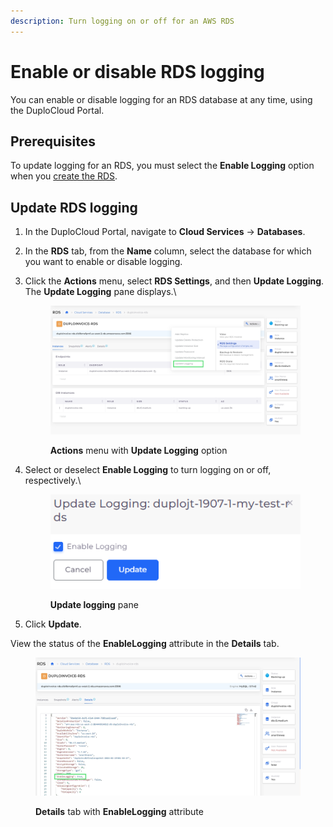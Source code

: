 ```yaml
---
description: Turn logging on or off for an AWS RDS
---
```


# Enable or disable RDS logging

You can enable or disable logging for an RDS database at any time, using the DuploCloud Portal.

## Prerequisites

To update logging for an RDS, you must select the **Enable Logging** option when you [create the RDS](./).

## Update RDS logging&#x20;

1. In the DuploCloud Portal, navigate to **Cloud Services** -> **Databases**.
2. In the **RDS** tab, from the **Name** column, select the database for which you want to enable or disable logging.
3.  Click the **Actions** menu, select **RDS Settings**, and then **Update Logging**. The **Update Logging** pane displays.\


    <figure><img src="../../../../.gitbook/assets/screenshot-nimbusweb.me-2024.02.19-17_30_40.png" alt=""><figcaption><p><strong>Actions</strong> menu with <strong>Update Logging</strong> option</p></figcaption></figure>
4.  Select or deselect **Enable Logging** to turn logging on or off, respectively.\


    <div align="left">

    <figure><img src="../../../../.gitbook/assets/RDS4.png" alt=""><figcaption><p><strong>Update logging</strong> pane</p></figcaption></figure>

    </div>
5. Click **Update**.

View the status of the **EnableLogging** attribute in the **Details** tab.

<figure><img src="../../../../.gitbook/assets/screenshot-nimbusweb.me-2024.02.19-17_32_16.png" alt=""><figcaption><p><strong>Details</strong> tab with <strong>EnableLogging</strong> attribute</p></figcaption></figure>
